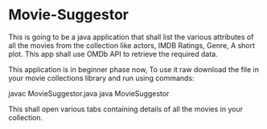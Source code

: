 # Movie-Suggestor
This is going to be a java application that shall list the various attributes of all the movies from the collection like actors, IMDB Ratings, Genre, A short plot. This app shall use OMDb API to retrieve the required data.


This application is in beginner phase now, To use it raw download the file in your movie collections library and run using commands:

javac MovieSuggestor.java
java MovieSuggestor

This shall open various tabs containing details of all the movies in your collection.
